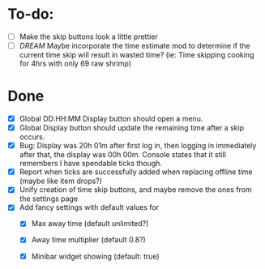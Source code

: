 # To-do:

-   [ ] Make the skip buttons look a little prettier
-   [ ] _DREAM_ Maybe incorporate the time estimate mod to determine if the current time skip will result in wasted time? (ie: Time skipping cooking for 4hrs with only 69 raw shrimp)

# Done

-   [x] Global DD:HH:MM Display button should open a menu.
-   [x] Global Display button should update the remaining time after a skip occurs.
-   [x] Bug: Display was 20h 01m after first log in, then logging in immediately after that, the display was 00h 00m. Console states that it still remembers I have spendable ticks though.
-   [x] Report when ticks are successfully added when replacing offline time (maybe like item drops?)
-   [x] Unify creation of time skip buttons, and maybe remove the ones from the settings page
-   [x] Add fancy settings with default values for
    -   [x] Max away time (default unlimited?)
    -   [x] Away time multiplier (default 0.8?)
    -   [x] Minibar widget showing (default: true)
    
